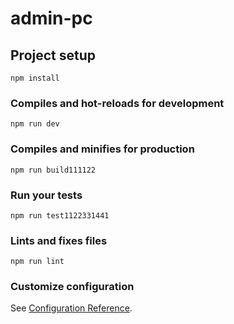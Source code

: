 # admin-pc

## Project setup
```
npm install
```

### Compiles and hot-reloads for development
```
npm run dev
```

### Compiles and minifies for production
```
npm run build111122
```

### Run your tests
```
npm run test1122331441
```

### Lints and fixes files
```
npm run lint
```

### Customize configuration
See [Configuration Reference](https://cli.vuejs.org/config/).
